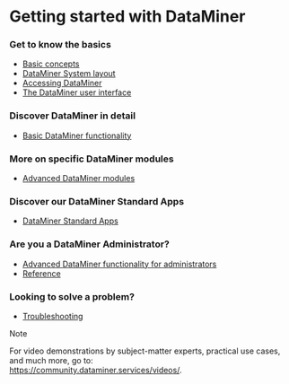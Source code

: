 # Getting started with DataMiner

### Get to know the basics

- [Basic concepts](../part_1/BasicConcepts/BasicConcepts.md#basic-concepts)
- [DataMiner System layout](../part_1/GeneralLayout/GeneralLayout.md#dataminer-system-layout)
- [Accessing DataMiner](../part_1/DataminerApplications/DataminerApplications.md#accessing-dataminer)
- [The DataMiner user interface](../part_1/GettingStarted/GettingStarted.md#the-dataminer-user-interface)

### Discover DataMiner in detail

- [Basic DataMiner functionality](../Part2BasicFunctionalities/Part2BasicFunctionalities.md#basic-dataminer-functionality)

### More on specific DataMiner modules

- [Advanced DataMiner modules](../Part4AdvancedModules/Part4AdvancedModules.md#advanced-dataminer-modules)

### Discover our DataMiner Standard Apps

- [DataMiner Standard Apps](../Part5StandardApps/Part5StandardApps.md#dataminer-standard-apps)

### Are you a DataMiner Administrator?

- [Advanced DataMiner functionality for administrators](../Part3AdvancedFunctionalities/Part3AdvancedFunctionalities.md#advanced-dataminer-functionality-for-administrators)
- [Reference](../Part7Reference/Part7Reference.md#reference)

### Looking to solve a problem?

- [Troubleshooting](../Part6Troubleshooting/Part6Troubleshooting.md#troubleshooting)

> [!NOTE]
> For video demonstrations by subject-matter experts, practical use cases, and much more, go to:<br/><https://community.dataminer.services/videos/>.
